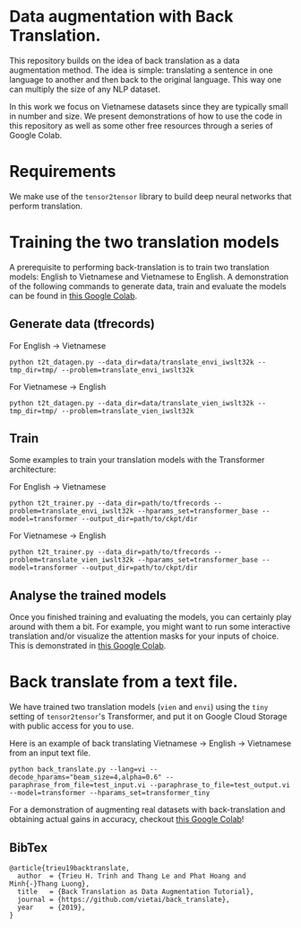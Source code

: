 # Data augmentation with Back Translation. 

This repository builds on the idea of back translation as a data augmentation method. The idea is simple: translating a sentence in one language to another and then back to the original language. This way one can multiply the size of any NLP dataset. 

In this work we focus on Vietnamese datasets since they are typically small in number and size. We present demonstrations of how to use the code in this repository as well as some other free resources through a series of Google Colab.

# Requirements

We make use of the `tensor2tensor` library to build deep neural networks that perform translation.

# Training the two translation models

A prerequisite to performing back-translation is to train two translation models: English to Vietnamese and Vietnamese to English. A demonstration of the following commands to generate data, train and evaluate the models can be found in [this Google Colab](https://colab.research.google.com/drive/1Bx5HfxbmXnMK7kBLHlmGyhVhQVVrDI0p).

## Generate data (tfrecords)

For English -> Vietnamese

```
python t2t_datagen.py --data_dir=data/translate_envi_iwslt32k --tmp_dir=tmp/ --problem=translate_envi_iwslt32k
```

For Vietnamese -> English

```
python t2t_datagen.py --data_dir=data/translate_vien_iwslt32k --tmp_dir=tmp/ --problem=translate_vien_iwslt32k
```

## Train

Some examples to train your translation models with the Transformer architecture:

For English -> Vietnamese

```
python t2t_trainer.py --data_dir=path/to/tfrecords --problem=translate_envi_iwslt32k --hparams_set=transformer_base --model=transformer --output_dir=path/to/ckpt/dir
```

For Vietnamese -> English

```
python t2t_trainer.py --data_dir=path/to/tfrecords --problem=translate_vien_iwslt32k --hparams_set=transformer_base --model=transformer --output_dir=path/to/ckpt/dir
```

## Analyse the trained models

Once you finished training and evaluating the models, you can certainly play around with them a bit. For example, you might want to run some interactive translation and/or visualize the attention masks for your inputs of choice. This is demonstrated in [this Google Colab](https://colab.research.google.com/drive/1WnQRAFof7P7tvJn_zyb1bIVvz3nBU2QM).

# Back translate from a text file.

We have trained two translation models (`vien` and `envi`) using the `tiny` setting of `tensor2tensor`'s Transformer, and put it on Google Cloud Storage with public access for you to use.

Here is an example of back translating Vietnamese -> English -> Vietnamese from an input text file.

```
python back_translate.py --lang=vi --decode_hparams="beam_size=4,alpha=0.6" --paraphrase_from_file=test_input.vi --paraphrase_to_file=test_output.vi --model=transformer --hparams_set=transformer_tiny
```

For a demonstration of augmenting real datasets with back-translation and obtaining actual gains in accuracy, checkout [this Google Colab](https://colab.research.google.com/drive/1_I0KvFlHFyBcTRT3Bfx9BGLJcIHGJNrG)!


## BibTex


```
@article{trieu19backtranslate,
  author  = {Trieu H. Trinh and Thang Le and Phat Hoang and Minh{-}Thang Luong},
  title   = {Back Translation as Data Augmentation Tutorial},
  journal = {https://github.com/vietai/back_translate},
  year    = {2019},
}
```